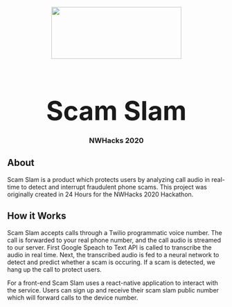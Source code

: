 
<p align="center">
  <img width="300" height="120" src="https://drive.google.com/uc?export=view&id=1pXQlqD8-T1IuCoMwZ9Eu1fYpS_IRiKr0">
</p>
<h2 align="center" style="font-size:60px; font-weight:bold; margin-bottom:0px"> Scam Slam </h2>
<h3 align="center"> NWHacks 2020  </h3>

## About
Scam Slam is a product which protects users by analyzing call audio in real-time to detect and interrupt fraudulent phone scams. This project was originally created in 24 Hours for the NWHacks 2020 Hackathon.

## How it Works
Scam Slam accepts calls through a Twilio programmatic voice number. The call is forwarded to your real phone number, and the call audio is streamed to our server. First Google Speach to Text API is called to transcribe the audio in real time. Next, the transcribed audio is fed to a neural network to detect and predict whether a scam is occuring. If a scam is detected, we hang up the call to protect users.

For a front-end Scam Slam uses a react-native application to interact with the service. Users can sign up and receive their scam slam public number which will forward calls to the device number.